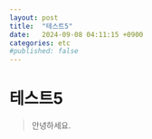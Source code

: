 ```yaml
---
layout: post
title:  "테스트5"
date:   2024-09-08 04:11:15 +0900
categories: etc
#published: false
---
```


# 테스트5
> 안녕하세요.
